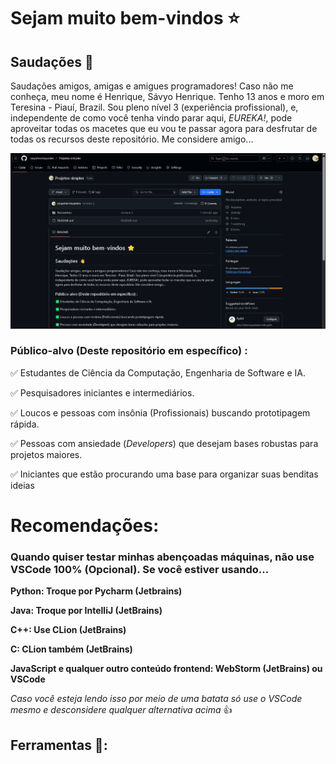 # Sejam muito bem-vindos ⭐
## Saudações 👋
Saudações amigos, amigas e amigues programadores! Caso não me conheça, meu nome é Henrique, Sávyo Henrique. Tenho
13 anos e moro em Teresina - Piauí, Brazil. Sou pleno nível 3 (experiência profissional), e, independente de como você tenha vindo parar aqui, *EUREKA!*, pode aproveitar todas os macetes que eu vou te passar agora para desfrutar
de todas os recursos deste repositório. Me considere amigo...

![ignorethis](Ignore/print_1_repositorie.png)

### Público-alvo (Deste repositório em específico)  :

✅ Estudantes de Ciência da Computação, Engenharia de Software e IA.

✅ Pesquisadores iniciantes e intermediários.

✅ Loucos e pessoas com insônia (Profissionais) buscando prototipagem rápida.

✅ Pessoas com ansiedade (*Developers*) que desejam bases robustas para projetos maiores.

✅ Iniciantes que estão procurando uma base para organizar suas benditas ideias

# Recomendações:

### Quando quiser testar minhas abençoadas máquinas, não use VSCode 100% (Opcional). Se você estiver usando...

**Python: Troque por Pycharm (Jetbrains)**

**Java: Troque por IntelliJ (JetBrains)**

**C++: Use CLion (JetBrains)**

**C: CLion também (JetBrains)**

**JavaScript e qualquer outro conteúdo frontend: WebStorm (JetBrains) ou VSCode**

*Caso você esteja lendo isso por meio de uma batata só use o VSCode mesmo e desconsidere qualquer alternativa
acima* 👍

## Ferramentas 👾:
